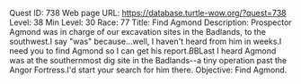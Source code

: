 Quest ID: 738
Web page URL: https://database.turtle-wow.org/?quest=738
Level: 38
Min Level: 30
Race: 77
Title: Find Agmond
Description: Prospector Agmond was in charge of our excavation sites in the Badlands, to the southwest.I say "was" because...well, I haven't heard from him in weeks.I need you to find Agmond so I can get his report.$B$BLast I heard Agmond was at the southernmost dig site in the Badlands--a tiny operation past the Angor Fortress.I'd start your search for him there.
Objective: Find Agmond.
